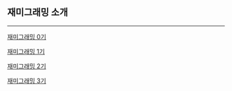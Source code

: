 ## 재미그래밍 소개

- - -

[재미그래밍 0기](https://fungramming.github.io/class-0/)

[재미그래밍 1기](https://fungramming.github.io/class-1/)

[재미그래밍 2기](https://fungramming.github.io/class-2/)

[재미그래밍 3기](https://fungramming.github.io/class-3/)
